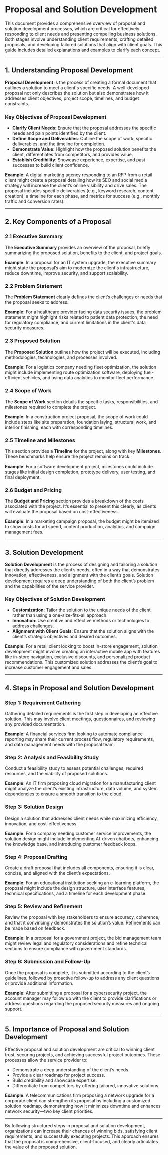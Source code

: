 # Proposal and Solution Development

This document provides a comprehensive overview of proposal and solution development processes, which are critical for effectively responding to client needs and presenting compelling business solutions. Both stages involve understanding client requirements, crafting detailed proposals, and developing tailored solutions that align with client goals. This guide includes detailed explanations and examples to clarify each concept.

---

## 1. Understanding Proposal Development

**Proposal Development** is the process of creating a formal document that outlines a solution to meet a client's specific needs. A well-developed proposal not only describes the solution but also demonstrates how it addresses client objectives, project scope, timelines, and budget constraints.

### Key Objectives of Proposal Development
- **Clarify Client Needs**: Ensure that the proposal addresses the specific needs and pain points identified by the client.
- **Define Scope and Deliverables**: Outline the scope of work, specific deliverables, and the timeline for completion.
- **Demonstrate Value**: Highlight how the proposed solution benefits the client, differentiates from competitors, and provides value.
- **Establish Credibility**: Showcase experience, expertise, and past successes to build client confidence.

**Example**: A digital marketing agency responding to an RFP from a retail client might create a proposal detailing how its SEO and social media strategy will increase the client’s online visibility and drive sales. The proposal includes specific deliverables (e.g., keyword research, content creation), a timeline for each phase, and metrics for success (e.g., monthly traffic and conversion rates).

---

## 2. Key Components of a Proposal

### 2.1 Executive Summary
The **Executive Summary** provides an overview of the proposal, briefly summarizing the proposed solution, benefits to the client, and project goals.

**Example**: In a proposal for an IT system upgrade, the executive summary might state the proposal’s aim to modernize the client's infrastructure, reduce downtime, improve security, and support scalability.

### 2.2 Problem Statement
The **Problem Statement** clearly defines the client’s challenges or needs that the proposal seeks to address.

**Example**: For a healthcare provider facing data security issues, the problem statement might highlight risks related to patient data protection, the need for regulatory compliance, and current limitations in the client's data security measures.

### 2.3 Proposed Solution
The **Proposed Solution** outlines how the project will be executed, including methodologies, technologies, and processes involved.

**Example**: For a logistics company needing fleet optimization, the solution might include implementing route optimization software, deploying fuel-efficient vehicles, and using data analytics to monitor fleet performance.

### 2.4 Scope of Work
The **Scope of Work** section details the specific tasks, responsibilities, and milestones required to complete the project.

**Example**: In a construction project proposal, the scope of work could include steps like site preparation, foundation laying, structural work, and interior finishing, each with corresponding timelines.

### 2.5 Timeline and Milestones
This section provides a **Timeline** for the project, along with key **Milestones**. These benchmarks help ensure the project remains on track.

**Example**: For a software development project, milestones could include stages like initial design completion, prototype delivery, user testing, and final deployment.

### 2.6 Budget and Pricing
The **Budget and Pricing** section provides a breakdown of the costs associated with the project. It’s essential to present this clearly, as clients will evaluate the proposal based on cost-effectiveness.

**Example**: In a marketing campaign proposal, the budget might be itemized to show costs for ad spend, content production, analytics, and campaign management fees.

---

## 3. Solution Development

**Solution Development** is the process of designing and tailoring a solution that directly addresses the client’s needs, often in a way that demonstrates innovation, effectiveness, and alignment with the client’s goals. Solution development requires a deep understanding of both the client’s problem and the capabilities of the service provider.

### Key Objectives of Solution Development
- **Customization**: Tailor the solution to the unique needs of the client rather than using a one-size-fits-all approach.
- **Innovation**: Use creative and effective methods or technologies to address challenges.
- **Alignment with Client Goals**: Ensure that the solution aligns with the client’s strategic objectives and desired outcomes.

**Example**: For a retail client looking to boost in-store engagement, solution development might involve creating an interactive mobile app with features like in-store navigation, exclusive discounts, and personalized product recommendations. This customized solution addresses the client’s goal to increase customer engagement and sales.

---

## 4. Steps in Proposal and Solution Development

### Step 1: Requirement Gathering
Gathering detailed requirements is the first step in developing an effective solution. This may involve client meetings, questionnaires, and reviewing any provided documentation.

**Example**: A financial services firm looking to automate compliance reporting may share their current process flow, regulatory requirements, and data management needs with the proposal team.

### Step 2: Analysis and Feasibility Study
Conduct a feasibility study to assess potential challenges, required resources, and the viability of proposed solutions.

**Example**: An IT firm proposing cloud migration for a manufacturing client might analyze the client’s existing infrastructure, data volume, and system dependencies to ensure a smooth transition to the cloud.

### Step 3: Solution Design
Design a solution that addresses client needs while maximizing efficiency, innovation, and cost-effectiveness.

**Example**: For a company needing customer service improvements, the solution design might include implementing AI-driven chatbots, enhancing the knowledge base, and introducing customer feedback loops.

### Step 4: Proposal Drafting
Create a draft proposal that includes all components, ensuring it is clear, concise, and aligned with the client’s expectations.

**Example**: For an educational institution seeking an e-learning platform, the proposal might include the design structure, user interface features, technical specifications, and a timeline for each development phase.

### Step 5: Review and Refinement
Review the proposal with key stakeholders to ensure accuracy, coherence, and that it convincingly demonstrates the solution’s value. Refinements can be made based on feedback.

**Example**: In a proposal for a government project, the bid management team might review legal and regulatory considerations and refine technical sections to ensure compliance with government standards.

### Step 6: Submission and Follow-Up
Once the proposal is complete, it is submitted according to the client’s guidelines, followed by proactive follow-up to address any client questions or provide additional information.

**Example**: After submitting a proposal for a cybersecurity project, the account manager may follow up with the client to provide clarifications or address questions regarding the proposed security measures and ongoing support.

---

## 5. Importance of Proposal and Solution Development

Effective proposal and solution development are critical to winning client trust, securing projects, and achieving successful project outcomes. These processes allow the service provider to:
- Demonstrate a deep understanding of the client’s needs.
- Provide a clear roadmap for project success.
- Build credibility and showcase expertise.
- Differentiate from competitors by offering tailored, innovative solutions.

**Example**: A telecommunications firm proposing a network upgrade for a corporate client can strengthen its proposal by including a customized solution roadmap, demonstrating how it minimizes downtime and enhances network security—two key client priorities.

---

By following structured steps in proposal and solution development, organizations can increase their chances of winning bids, satisfying client requirements, and successfully executing projects. This approach ensures that the proposal is comprehensive, client-focused, and clearly articulates the value of the proposed solution.
